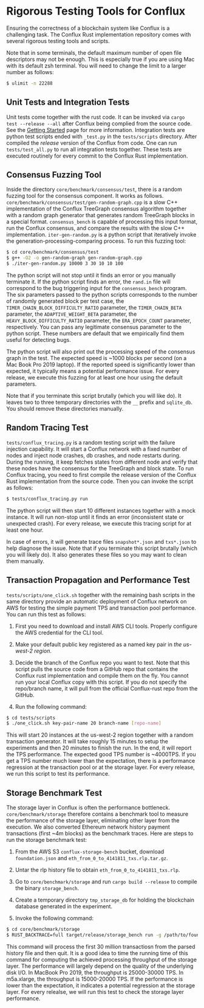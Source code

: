 # Rigorous Testing Tools for Conflux

Ensuring the correctness of a blockchain system like Conflux is a challenging
task. The Conflux Rust implementation repository comes with several rigorous
testing tools and scripts.

Note that in some terminals, the default maximum number of open file
descriptors may not be enough. This is especially true if you are using Mac
with its default zsh terminal. You will need to change the limit to a larger
number as follows:

```bash
$ ulimit -n 22288
```

## Unit Tests and Integration Tests

Unit tests come together with the rust code. It can be invoked via `cargo test
--release --all` after Conflux being complied from the source code. See the
[Getting Started](https://conflux-chain.github.io/conflux-doc/get_started/)
page for more information. Integration tests are python test scripts ended with
`_test.py` in the `tests/scripts` directory. After compiled the *release*
version of the Conflux from code. One can run `tests/test_all.py` to run all
integration tests together. These tests are executed routinely for every commit
to the Conflux Rust implementation. 

## Consensus Fuzzing Tool

Inside the directory `core/benchmark/consensus/test`, there is a random fuzzing
tool for the consensus component. It works as follows.
`core/benchmark/consensus/test/gen-random-graph.cpp` is a slow C++
implementation of the Conflux TreeGraph consensus algorithm together with a
random graph generator that generates random TreeGraph blocks in a special
format. `consensus_bench` is capable of processing this input format, run the
Conflux consensus, and compare the results with the slow C++ implementation.
`iter-gen-random.py` is a python script that iteratively invoke the
generation-processing-comparing process. To run this fuzzing tool:

```bash
$ cd core/benchmark/consensus/test
$ g++ -O2 -o gen-random-graph gen-random-graph.cpp
$ ./iter-gen-random.py 10000 3 30 10 10 100
```

The python script will not stop until it finds an error or you manually
terminate it. If the python script finds an error, the `rand.in` file will
correspond to the bug triggering input for the `consensus_bench` program. The
six parameters passed to the python scripts corresponds to the number of
randomly generated block per test case, the
`TIMER_CHAIN_BLOCK_DIFFICULTY_RATIO` parameter, the `TIMER_CHAIN_BETA`
parameter, the `ADAPTIVE_WEIGHT_BETA` parameter, the
`HEAVY_BLOCK_DIFFICULTY_RATIO` parameter, the `ERA_EPOCH_COUNT` parameter,
respectively. You can pass any legitimate consensus parameter to the python
script. These numbers are default that we empirically find them useful for
detecting bugs.

The python script will also print out the processing speed of the consensus
graph in the test. The expected speed is ~1000 blocks per second (on a Mac Book
Pro 2019 laptop). If the reported speed is significantly lower than expected,
it typically means a potential performance issue. For every release, we execute
this fuzzing for at least one hour using the default parameters.

Note that if you terminate this script brutally (which you will like do). It
leaves two to three temporary directories with the `__` prefix and `sqlite_db`.
You should remove these directories manually.

## Random Tracing Test

`tests/conflux_tracing.py` is a random testing script with the failure
injection capability. It will start a Conflux network with a fixed number of
nodes and inject node crashes, db crashes, and node restarts during. During the
running, it keep fetches states from different node and verify that these nodes
have the consensus for the TreeGraph and block state. To run Conflux tracing,
you need to first compile the release version of the Conflux Rust implementation
from the source code. Then you can invoke the script as follows:

```bash
$ tests/conflux_tracing.py run
```

The python script will then start 10 different instances together with a mock
instance. It will run non-stop until it finds an error (inconsistent state or
unexpected crash). For every release, we execute this tracing script for at
least one hour. 

In case of errors, it will generate trace files `snapshot*.json` and
`txs*.json` to help diagnose the issue. Note that if you terminate this script
brutally (which you will likely do). It also generates these files so you may
want to clean them manually.

## Transaction Propagation and Performance Test

`tests/scripts/one_click.sh` together with the remaining bash scripts in the
same directory provide an automatic deployment of Conflux network on AWS for
testing the simple payment TPS and transaction pool performance. You can run
this test as follows:

1. First you need to download and install AWS CLI tools. Properly configure the
AWS credential for the CLI tool.

2. Make your default public key registered as a named key pair in *the us-west-2 region*.

3. Decide the branch of the Conflux repo you want to test. Note that this
script pulls the source code from a GitHub repo that contains the Conflux rust
implementation and compile them on the fly. You cannot run your local Conflux
copy with this script. If you do not specify the repo/branch name, it will pull
from the official Conflux-rust repo from the GitHub.

4. Run the following command:

```bash
$ cd tests/scripts
$ ./one_click.sh key-pair-name 20 branch-name [repo-name]
```

This will start 20 instances at the us-west-2 region together with a random
transaction generator. It will take roughly 15 minutes to setup the experiments
and then 20 minutes to finish the run. In the end, it will report the TPS
performance. The expected good TPS number is ~4000TPS. If you get a TPS number
much lower than the expectation, there is a performance regression at the
transaction pool or at the storage layer. For every release, we run this script
to test its performance.

## Storage Benchmark Test

The storage layer in Conflux is often the performance bottleneck.
`core/benchmark/storage` therefore contains a benchmark tool to measure the
performance of the storage layer, eliminating other layer from the execution.
We also converted Ethereum network history payment transactions (first ~4m
blocks) as the benchmark traces. Here are steps to run the storage benchmark
test:

1. From the AWS S3 `conflux-storage-bench` bucket, download `foundation.json`
and `eth_from_0_to_4141811_txs.rlp.tar.gz`.

2. Untar the rlp history file to obtain `eth_from_0_to_4141811_txs.rlp`.

3. Go to `core/benchmark/storage` and run `cargo build --release` to compile
the binary `storage_bench`.

4. Create a temporary directory `tmp_storage_db` for holding the blockchain
database generated in the experiment.

5. Invoke the following command:

```bash
$ cd core/benchmark/storage
$ RUST_BACKTRACE=full target/release/storage_bench run -g /path/to/foundation.json -t /path/to/eth_from_0_to_4141811_txs.rlp -d /path/to/tmp_storage_db --txs_to_process 30000000 --skip 1156773812
```

This command will process the first 30 million transactiosn from the parsed
history file and then quit. It is a good idea to time the running time of this
command for computing the achieved processing throughput of the storage layer.
The performance will largely depend on the quality of the underlying disk I/O.
In MacBook Pro 2019, the throughput is 25000-30000 TPS. In m5a.xlarge, the
throughput is 15000-20000 TPS. If the performance is lower than the
expectation, it indicates a potential regression at the storage layer. For
every relealse, we will run this test to check the storage layer performance.
